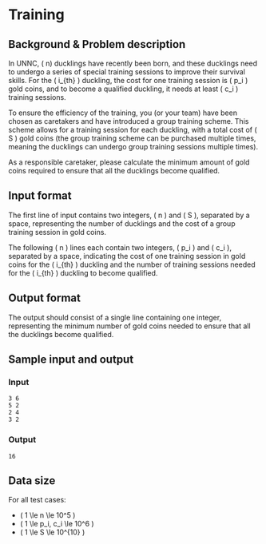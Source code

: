 # Training

## Background & Problem description

In UNNC, \( n\) ducklings have recently been born, and these ducklings need to undergo a series of special training sessions to improve their survival skills. For the \( i_{th} \) duckling, the cost for one training session is \( p_i \) gold coins, and to become a qualified duckling, it needs at least \( c_i \) training sessions.

To ensure the efficiency of the training, you (or your team) have been chosen as caretakers and have introduced a group training scheme. This scheme allows for a training session for each duckling, with a total cost of \( S \) gold coins (the group training scheme can be purchased multiple times, meaning the ducklings can undergo group training sessions multiple times).

As a responsible caretaker, please calculate the minimum amount of gold coins required to ensure that all the ducklings become qualified.

## Input format

The first line of input contains two integers, \( n \) and \( S \), separated by a space, representing the number of ducklings and the cost of a group training session in gold coins.

The following \( n \) lines each contain two integers, \( p_i \) and \( c_i \), separated by a space, indicating the cost of one training session in gold coins for the \( i_{th} \) duckling and the number of training sessions needed for the \( i_{th} \) duckling to become qualified.

## Output format

The output should consist of a single line containing one integer, representing the minimum number of gold coins needed to ensure that all the ducklings become qualified.

## Sample input and output

### Input

```in
3 6
5 2
2 4
3 2
```

### Output

```out
16
```

## Data size

For all test cases:

- \( 1 \le n \le 10^5 \)
- \( 1 \le p_i, c_i \le 10^6 \)
- \( 1 \le S \le 10^{10} \)
